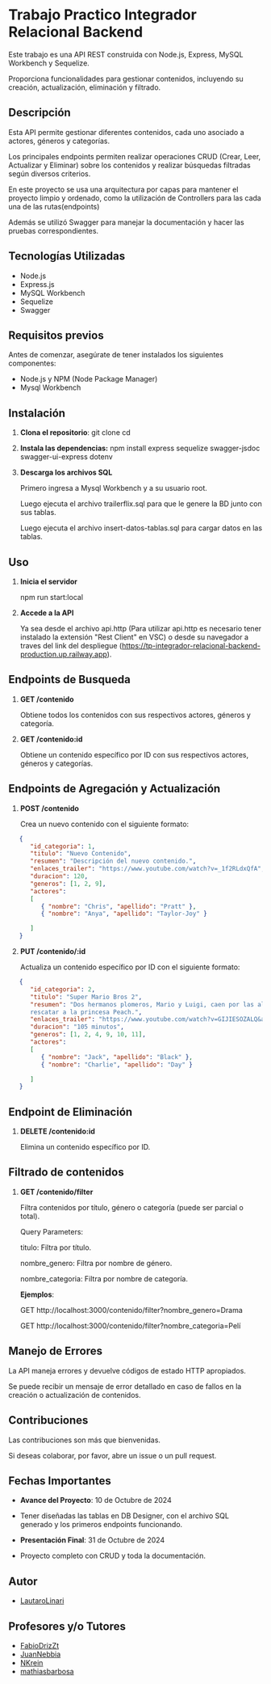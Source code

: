 # Trabajo Practico Integrador Relacional Backend

Este trabajo es una API REST construida con Node.js, Express, MySQL Workbench y Sequelize. 

Proporciona funcionalidades para gestionar contenidos, incluyendo su creación, actualización, eliminación y filtrado.


## Descripción

Esta API permite gestionar diferentes contenidos, cada uno asociado a actores, géneros y categorías. 

Los principales endpoints permiten realizar operaciones CRUD (Crear, Leer, Actualizar y Eliminar) sobre los contenidos y realizar búsquedas filtradas según diversos criterios.

En este proyecto se usa una arquitectura por capas para mantener el proyecto limpio y ordenado,  como la utilización de Controllers para las cada una de las rutas(endpoints)

Además se utilizó Swagger para manejar la documentación y hacer las pruebas correspondientes.


## Tecnologías Utilizadas

- Node.js
- Express.js
- MySQL Workbench
- Sequelize
- Swagger


## Requisitos previos

Antes de comenzar, asegúrate de tener instalados los siguientes componentes:

- Node.js y NPM (Node Package Manager)
- Mysql Workbench


## Instalación

1. **Clona el repositorio**:
   git clone <url-del-repositorio>
   cd <nombre-del-repositorio>

2. **Instala las dependencias:**
   npm install express sequelize swagger-jsdoc swagger-ui-express dotenv

3. **Descarga los archivos SQL**
   
   Primero ingresa a Mysql Workbench y a su usuario root.

   Luego ejecuta el archivo trailerflix.sql para que le genere la BD junto con sus tablas.

   Luego ejecuta el archivo insert-datos-tablas.sql para cargar datos en las tablas.


## Uso

1. **Inicia el servidor**
   
   npm run start:local

2. **Accede a la API**
   
   Ya sea desde el archivo api.http (Para utilizar api.http es necesario tener instalado la extensión "Rest Client" en VSC) 
   o desde su navegador a traves del link del despliegue (https://tp-integrador-relacional-backend-production.up.railway.app).


## Endpoints de Busqueda

1. **GET /contenido**
   
   Obtiene todos los contenidos con sus respectivos actores, géneros y categoría.

2. **GET /contenido:id**
   
   Obtiene un contenido específico por ID con sus respectivos actores, géneros y categorías.


## Endpoints de Agregación y Actualización

1. **POST /contenido**
   
   Crea un nuevo contenido con el siguiente formato:

```json
   {
      "id_categoria": 1,
      "titulo": "Nuevo Contenido",
      "resumen": "Descripción del nuevo contenido.",
      "enlaces_trailer": "https://www.youtube.com/watch?v=_1f2RLdxQfA",
      "duracion": 120,
      "generos": [1, 2, 9],
      "actores": 
      [
         { "nombre": "Chris", "apellido": "Pratt" },
         { "nombre": "Anya", "apellido": "Taylor-Joy" }

      ]
   }
```

2. **PUT /contenido/:id**
   
   Actualiza un contenido específico por ID con el siguiente formato:

```json
   {
      "id_categoria": 2,
      "titulo": "Super Mario Bros 2",
      "resumen": "Dos hermanos plomeros, Mario y Luigi, caen por las alcantarillas y llegan a un mundo subterráneo mágico en el que deben enfrentarse al malvado Bowser para 
      rescatar a la princesa Peach.",
      "enlaces_trailer": "https://www.youtube.com/watch?v=GIJIESOZALQ&ab_channel=TrailersTC",
      "duracion": "105 minutos",
      "generos": [1, 2, 4, 9, 10, 11],
      "actores": 
      [
         { "nombre": "Jack", "apellido": "Black" },
         { "nombre": "Charlie", "apellido": "Day" }

      ]
   }
```


## Endpoint de Eliminación

1. **DELETE /contenido:id**
   
   Elimina un contenido específico por ID.


## Filtrado de contenidos

1. **GET /contenido/filter**
   
   Filtra contenidos por título, género o categoría (puede ser parcial o total).

   Query Parameters:

   titulo: Filtra por título.

   nombre_genero: Filtra por nombre de género.

   nombre_categoria: Filtra por nombre de categoría.


   **Ejemplos**: 
   
   GET http://localhost:3000/contenido/filter?nombre_genero=Drama

   GET http://localhost:3000/contenido/filter?nombre_categoria=Pelí


## Manejo de Errores

La API maneja errores y devuelve códigos de estado HTTP apropiados. 

Se puede recibir un mensaje de error detallado en caso de fallos en la creación o actualización de contenidos.


## Contribuciones

Las contribuciones son más que bienvenidas. 

Si deseas colaborar, por favor, abre un issue o un pull request.


## Fechas Importantes

- **Avance del Proyecto**: 10 de Octubre de 2024
- Tener diseñadas las tablas en DB Designer, con el archivo SQL generado y los primeros endpoints funcionando.


- **Presentación Final**: 31 de Octubre de 2024
- Proyecto completo con CRUD y toda la documentación.


## Autor

   - [LautaroLinari](https://github.com/LautaroLinari)


## Profesores y/o Tutores

   - [FabioDrizZt](https://github.com/FabioDrizZt)
   - [JuanNebbia](https://github.com/JuanNebbia)
   - [NKrein](https://github.com/NKrein)
   - [mathiasbarbosa](https://github.com/mathiasbarbosa)


